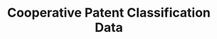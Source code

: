 ---
layout: default
bigquery: https://console.cloud.google.com/bigquery?p=patents-public-data&d=cpc&page=dataset
citation: '“Cooperative Patent Classification” by the EPO and USPTO, for public use. '
contributors: EPO, USPTO
cost: None
description: Cooperative Patent Classification Data contains the scheme and definitions
  of the Cooperative Patent Classification system for classifying patent documents.
  The CPC is the result of a partnership between the EPO and the USPTO in their joint
  effort to develop a common, internationally compatible classification system for
  technical documents, in particular patent publications, which will be used by both
  offices in the patent granting process
documentation: https://www.cooperativepatentclassification.org/cpcSchemeAndDefinitions
last_edit: 04/13/2022, 12:40:04
location: https://www.cooperativepatentclassification.org/index
maintained_by: USPTO, EPO
schema_fields:
- breakdownCode
- date_revised
- titleFull
- residual_references
- titlePart
- symbol
- limiting_references
- limitingReferences
- ipc_concordant
- application_references
- title_full
- additional_only
- child_groups
- synonyms
- notAllocatable
- ipcConcordant
- status
- title_part
- childGroups
- informative_references
- breakdown_code
- not_allocatable
- definition
- level
- children
- applicationReferences
- informativeReferences
- residualReferences
- glossary
- sizeCache
- parents
- dateRevised
slug: /cooperative_patent_classification
tags:
- patents
- science
title: Cooperative Patent Classification Data
uuid: 984374a7-16e9-4b35-9445-458daceb01bf
---